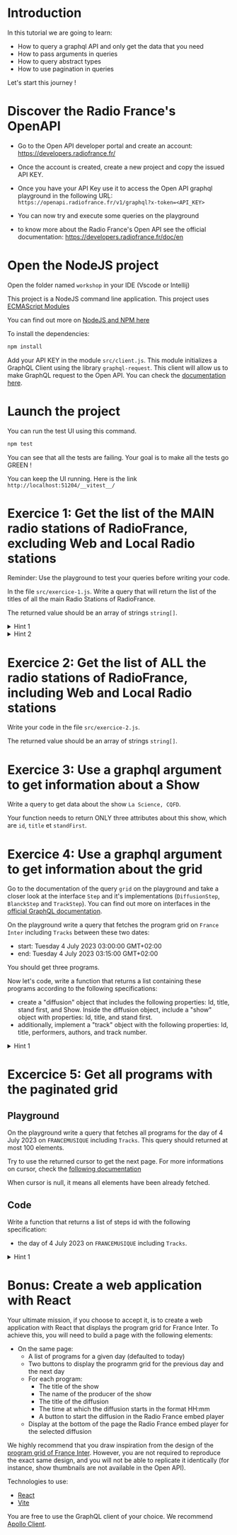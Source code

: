 # Introduction
In this tutorial we are going to learn:
* How to query a graphql API and only get the data that you need
* How to pass arguments in queries
* How to query abstract types
* How to use pagination in queries


Let's start this journey !

# Discover the Radio France's OpenAPI
* Go to the Open API developer portal and create an account: https://developers.radiofrance.fr/

* Once the account is created, create a new project and copy the issued API KEY.

* Once you have your API Key use it to access the Open API graphql playground in the following URL: `https://openapi.radiofrance.fr/v1/graphql?x-token=<API_KEY>`

* You can now try and execute some queries on the playground

* to know more about the Radio France's Open API see the official documentation: https://developers.radiofrance.fr/doc/en

# Open the NodeJS project
Open the folder named `workshop` in your IDE (Vscode or Intellij)

This project is a NodeJS command line application. This project uses [ECMAScript Modules](https://developer.mozilla.org/en-US/docs/Web/JavaScript/Guide/Modules)

You can find out more on [NodeJS and NPM here](https://nodejs.dev/fr/learn/introduction-to-nodejs/)

To install the dependencies:

```sh
npm install
```

Add your API KEY in the module `src/client.js`. This module initializes a GraphQL Client using the library `graphql-request`. This client will allow us to make GraphQL request to the Open API. You can check the [documentation here](https://github.com/jasonkuhrt/graphql-request).

# Launch the project
You can run the test UI using this command.
```sh
npm test
```

You can see that all the tests are failing. Your goal is to make all the tests go GREEN !

You can keep the UI running. Here is the link `http://localhost:51204/__vitest__/`

# Exercice 1: Get the list of the MAIN radio stations of RadioFrance, excluding Web and Local Radio stations
Reminder: Use the playground to test your queries before writing your code.

In the file `src/exercice-1.js`. Write a query that will return the list of the titles of all the main Radio Stations of RadioFrance.

The returned value should be an array of strings `string[]`.

<details>
<summary>Hint 1</summary>
Import the `src/client.js` module and use it to make the query.
</details>

<details>
<summary>Hint 2</summary>

Use Async/Await when making your request in order to wait for the response [(see example)](https://github.com/jasonkuhrt/graphql-request/blob/e5c8e7f43066f238f96016f8c3b5c6c3cd0141ce/examples/request-authentication-via-http-header.ts#L26)

</details>

# Exercice 2: Get the list of ALL the radio stations of RadioFrance, including Web and Local Radio stations

Write your code in the file `src/exercice-2.js`.

The returned value should be an array of strings `string[]`.

# Exercice 3: Use a graphql argument to get information about a Show

Write a query to get data about the show `La Science, CQFD`.

Your function needs to return ONLY three attributes about this show, which are `id`, `title` et `standFirst`.


# Exercice 4: Use a graphql argument to get information about the grid
Go to the documentation of the query `grid` on the playground and take a closer look at the interface `Step` and it's implementations (`DiffusionStep`, `BlanckStep` and `TrackStep`). You can find out more on interfaces in the [official GraphQL documentation](https://graphql.org/learn/schema/#interfaces).

On the playground write a query that fetches the program grid on `France Inter` including `Tracks` between these two dates:
* start: Tuesday 4 July 2023 03:00:00 GMT+02:00
* end: Tuesday 4 July 2023 03:15:00 GMT+02:00


You should get three programs.

Now let's code, write a function that returns a list containing these programs according to the following specifications:
* create a "diffusion" object that includes the following properties: Id, title, stand first, and Show. Inside the diffusion object, include a "show" object with properties: Id, title, and stand first.
* additionally, implement a "track" object with the following properties: Id, title, performers, authors, and track number.

<details>
<summary>Hint 1</summary>

If you are having trouble obtaining the requested output, you can refer to the query's output located in the folder test/workshop.test.js

</details>

# Excercice 5: Get all programs with the paginated grid

## Playground

On the playground write a query that fetches all programs for the day of 4 July 2023 on `FRANCEMUSIQUE` including `Tracks`. This query should returned at most 100 elements.

Try to use the returned cursor to get the next page. For more informations on cursor, check the [following documentation](https://developers.radiofrance.fr/doc/en/tutorial-by-example/program-grid)

When cursor is null, it means all elements have been already fetched.

## Code

Write a function that returns a list of steps id with the following specification:
* the day of 4 July 2023 on `FRANCEMUSIQUE` including `Tracks`.

<details>
<summary>Hint 1</summary>

Use a [variable](https://graphql.org/learn/queries/#variables) to pass the cursor value as parameter. [Here a example with graphql request](https://github.com/jasonkuhrt/graphql-request/blob/main/examples/graphql-document-variables.ts)

</details>

# Bonus: Create a web application with React

Your ultimate mission, if you choose to accept it, is to create a web application with React that displays the program grid for France Inter. To achieve this, you will need to build a page with the following elements:
* On the same page:
  * A list of programs for a given day (defaulted to today)
  * Two buttons to display the programm grid for the previous day and the next day
  * For each program:
    * The title of the show
    * The name of the producer of the show
    * The title of the diffusion
    * The time at which the diffusion starts in the format HH:mm
    * A button to start the diffusion in the Radio France embed player
  * Display at the bottom of the page the Radio France embed player for the selected diffusion


We highly recommend that you draw inspiration from the design of the [program grid of France Inter](https://www.radiofrance.fr/franceinter/grille-programmes). However, you are not required to reproduce the exact same design, and you will not be able to replicate it identically (for instance, show thumbnails are not available in the Open API).

Technologies to use:
* [React](https://react.dev/)
* [Vite](https://vitejs.dev/)

You are free to use the GraphQL client of your choice. We recommend [Apollo Client](https://www.apollographql.com/docs/react/).